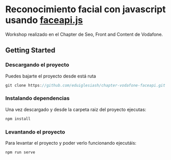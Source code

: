 # Reconocimiento facial con javascript usando [faceapi.js](https://github.com/justadudewhohacks/face-api.js/)

Workshop realizado en el Chapter de Seo, Front and Content de Vodafone. 

## Getting Started
### Descargando el proyecto
Puedes bajarte el proyecto desde está ruta

```javascript
git clone https://github.com/eduiglesiash/chapter-vodafone-faceapi.git
```

### Instalando dependencias
Una vez descargado y desde la carpeta raiz del proyecto ejecutas:

```javascript
npm install
```

### Levantando el proyecto
Para levantar el proyecto y poder verlo funcionando ejecutáis: 

``` jasvascript
npm run serve
```

